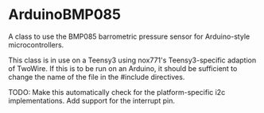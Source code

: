 ArduinoBMP085
=============

A class to use the BMP085 barrometric pressure sensor for Arduino-style microcontrollers.


This class is in use on a Teensy3 using nox771's Teensy3-specific adaption of TwoWire.
If this is to be run on an Arduino, it should be sufficient to change the name of the file in the #include directives.

TODO:
Make this automatically check for the platform-specific i2c implementations.
Add support for the interrupt pin.


